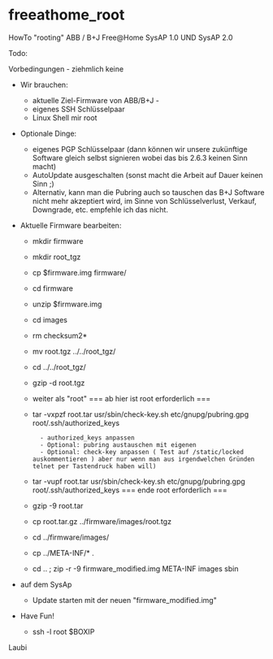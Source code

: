 # freeathome_root
HowTo "rooting" ABB / B+J Free@Home SysAP 1.0 UND SysAP 2.0

Todo:

Vorbedingungen - ziehmlich keine
- Wir brauchen:
	- aktuelle Ziel-Firmware von ABB/B+J	- 
	- eigenes SSH Schlüsselpaar
	- Linux Shell mir root

- Optionale Dinge:
	- eigenes PGP Schlüsselpaar (dann können wir unsere zukünftige Software gleich selbst signieren wobei das bis 2.6.3 keinen Sinn macht) 
	- AutoUpdate ausgeschalten (sonst macht die Arbeit auf Dauer keinen Sinn ;)
	- Alternativ, kann man die Pubring auch so tauschen das B+J Software nicht mehr akzeptiert wird, 
	  im Sinne von Schlüsselverlust, Verkauf, Downgrade, etc. empfehle ich das nicht.

- Aktuelle Firmware bearbeiten:
	- mkdir firmware
	- mkdir root_tgz
	- cp $firmware.img firmware/
	- cd firmware
	- unzip $firmware.img
	- cd images
	- rm checksum2*
	- mv root.tgz ../../root_tgz/
	- cd ../../root_tgz/
	- gzip -d root.tgz
	- weiter als "root"
	=== ab hier ist root erforderlich ===
	- tar -vxpzf root.tar usr/sbin/check-key.sh etc/gnupg/pubring.gpg root/.ssh/authorized_keys

			- authorized_keys anpassen
			- Optional: pubring austauschen mit eigenen 
			- Optional: check-key anpassen ( Test auf /static/locked auskommentieren ) aber nur wenn man aus irgendwelchen Gründen telnet per Tastendruck haben will)

	- tar -vupf root.tar usr/sbin/check-key.sh etc/gnupg/pubring.gpg root/.ssh/authorized_keys
	=== ende root erforderlich ===
	- gzip -9 root.tar
	- cp root.tar.gz ../firmware/images/root.tgz
	- cd ../firmware/images/
	- cp ../META-INF/* .
	- cd .. ; zip -r -9 firmware_modified.img META-INF images sbin

- auf dem SysAp
	- Update starten mit der neuen "firmware_modified.img"

- Have Fun!
	- ssh -l root $BOXIP

Laubi
